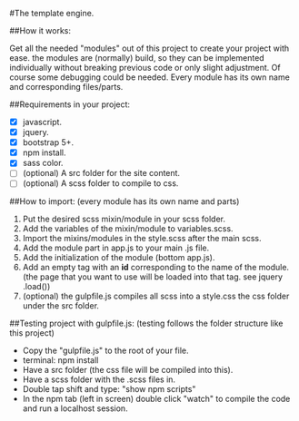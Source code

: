 
#The template engine.

##How it works:

Get all the needed "modules" out of this project to create your project with ease.
the modules are (normally) build, so they can be implemented individually without breaking previous code or only slight adjustment.
Of course some debugging could be needed.
Every module has its own name and corresponding files/parts.

##Requirements in your project:
- [x] javascript. 
- [x] jquery.
- [x] bootstrap 5+.
- [x] npm install.
- [x] sass color.
- [ ] (optional) A src folder for the site content.
- [ ] (optional) A scss folder to compile to css.

##How to import:
(every module has its own name and parts)
<ol>
 <li>Put the desired scss mixin/module in your scss folder.</li>
 <li>Add the variables of the mixin/module to variables.scss.</li>
 <li>Import the mixins/modules in the style.scss after the main scss.</li>
 <li>Add the module part in app.js to your main .js file.</li>
 <li>Add the initialization of the module (bottom app.js).</li>
 <li>Add an empty tag with an <b>id</b> corresponding to the name of the module.<br>
 (the page that you want to use will be loaded into that tag. see jquery .load())
 </li>
 <li>(optional) the gulpfile.js compiles all scss into a style.css the css folder under the src folder.</li>
</ol>

##Testing project with gulpfile.js:
(testing follows the folder structure like this project)
<ul>
<li>Copy the "gulpfile.js" to the root of your file.</li>
<li>terminal: npm install</li>
<li>Have a src folder (the css file will be compiled into this).</li>
<li>Have a scss folder with the .scss files in.</li>
<li>Double tap shift and type: "show npm scripts"  </li>
<li>In the npm tab (left in screen) double click "watch" to compile the code and run a localhost session.</li>
</ul>
